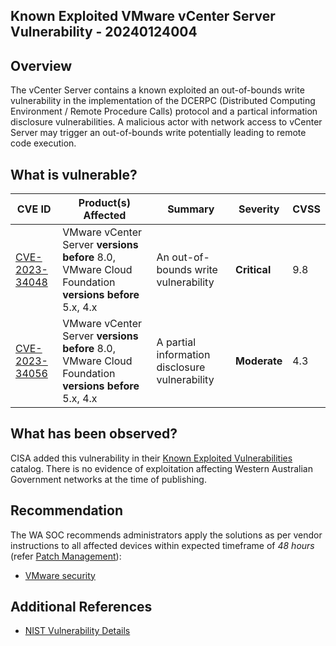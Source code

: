 ## Known Exploited VMware vCenter Server Vulnerability - 20240124004

## Overview

The vCenter Server contains a known exploited an out-of-bounds write vulnerability in the implementation of the DCERPC (Distributed Computing Environment / Remote Procedure Calls) protocol and a partical information disclosure vulnerabilities. A malicious actor with network access to vCenter Server may trigger an out-of-bounds write potentially leading to remote code execution.

## What is vulnerable?

| CVE ID                                                            | Product(s) Affected                                                                                                    | Summary                                                                                                                                                                                                                                                        | Severity | CVSS |
| ----------------------------------------------------------------- | ---------------------------------------------------------------------------------------------------------------------- | -------------------------------------------------------------------------------------------------------------------------------------------------------------------------------------------------------------------------------------------------------------- | -------- | ---- |
| [CVE-2023-34048](https://nvd.nist.gov/vuln/detail/CVE-2023-34048)   |VMware vCenter Server **versions before** 8.0, VMware Cloud Foundation **versions before** 5.x, 4.x | An out-of-bounds write vulnerability | **Critical** | 9.8  |  
| [CVE-2023-34056](https://nvd.nist.gov/vuln/detail/CVE-2023-34056)   | VMware vCenter Server **versions before** 8.0, VMware Cloud Foundation **versions before** 5.x, 4.x | A partial information disclosure vulnerability | **Moderate** | 4.3  |


## What has been observed?

CISA added this vulnerability in their [Known Exploited Vulnerabilities](https://www.cisa.gov/known-exploited-vulnerabilities-catalog) catalog. There is no evidence of exploitation affecting Western Australian Government networks at the time of publishing.

## Recommendation

The WA SOC recommends administrators apply the solutions as per vendor instructions to all affected devices within expected timeframe of *48 hours* (refer [Patch Management](../guidelines/patch-management.md)):

- [VMware security](https://www.vmware.com/security/advisories/VMSA-2023-0023.html)

## Additional References

- [NIST Vulnerability Details ](https://nvd.nist.gov/vuln/detail/CVE-2023-34056)
